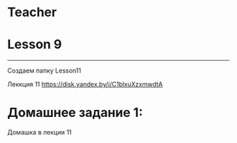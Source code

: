 # Teacher

# Lesson 9
-------------------------

Создаем папку Lesson11

Леккция 11 https://disk.yandex.by/i/C1blxuXzxmwdtA


# Домашнее задание 1: 

Домашка в лекции 11
